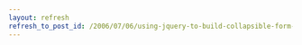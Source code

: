 ```yaml
---
layout: refresh
refresh_to_post_id: /2006/07/06/using-jquery-to-build-collapsible-form-descriptions
---
```

